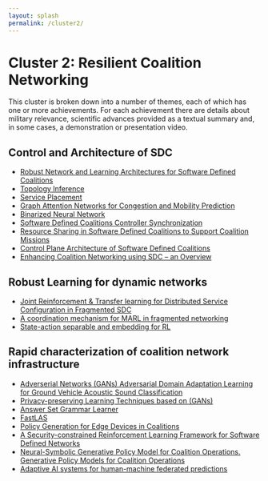 ```yaml
---
layout: splash
permalink: /cluster2/
---
```


# Cluster 2: Resilient Coalition Networking
This cluster is broken down into a number of themes, each of which has one or more achievements.  For each
achievement there are details about military relevance, scientific advances provided as a textual summary
and, in some cases, a demonstration or presentation video.

## Control and Architecture of SDC
* [Robust Network and Learning Architectures for Software Defined Coalitions](/2a01/)
* [Topology Inference](/2a03/)
* [Service Placement](/2a04/)
* [Graph Attention Networks for Congestion and Mobility Prediction](/2a05/)
* [Binarized Neural Network](/2a06/)
* [Software Defined Coalitions Controller Synchronization](/2a07/)
* [Resource Sharing in Software Defined Coalitions to Support Coalition Missions](/1f05/)
* [Control Plane Architecture of Software Defined Coalitions](/2a08/)
* [Enhancing Coalition Networking using SDC – an Overview](/2a09/)
<!-- * [Service placement and Topology Inference - Replaced by 2a03 & 2a04?](/2a02/)-->

## Robust Learning for dynamic networks
* [Joint Reinforcement & Transfer learning for Distributed Service Configuration in Fragmented SDC](/2b01/)
* [A coordination mechanism for MARL in fragmented networking](/2b02/)
* [State-action separable and embedding for RL](/2b03/)

## Rapid characterization of coalition network infrastructure
* [Adverserial Networks (GANs) Adversarial Domain Adaptation Learning for Ground Vehicle Acoustic Sound Classification](/2c01/)
* [Privacy-preserving Learning Techniques based on (GANs)](/2c02/)
* [Answer Set Grammar Learner](/1c07/)
* [FastLAS](/1c08/)
* [Policy Generation for Edge Devices in Coalitions](/2c04/)
* [A Security-constrained Reinforcement Learning Framework for Software Defined Networks](/2c05/)
* [Neural-Symbolic Generative Policy Model for Coalition Operations. Generative Policy Models for Coalition Operations](/1c02/)
* [Adaptive AI systems for human-machine federated predictions](/1c05/)
